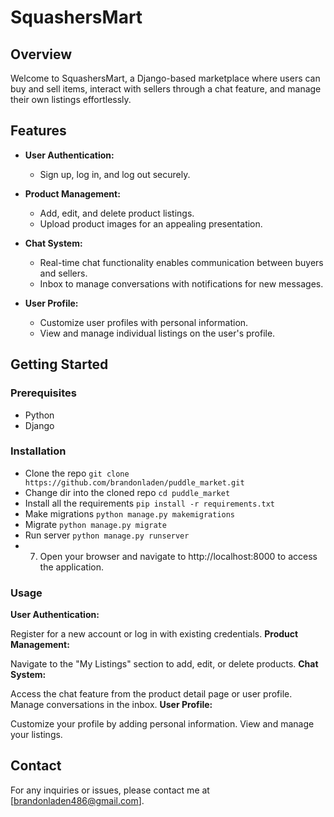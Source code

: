 # SquashersMart

## Overview

Welcome to SquashersMart, a Django-based marketplace where users can buy and sell items, interact with sellers through a chat feature, and manage their own listings effortlessly.

## Features

- **User Authentication:**
  - Sign up, log in, and log out securely.

- **Product Management:**
  - Add, edit, and delete product listings.
  - Upload product images for an appealing presentation.

- **Chat System:**
  - Real-time chat functionality enables communication between buyers and sellers.
  - Inbox to manage conversations with notifications for new messages.

- **User Profile:**
  - Customize user profiles with personal information.
  - View and manage individual listings on the user's profile.

## Getting Started

### Prerequisites

- Python
- Django

### Installation

- Clone the repo `git clone https://github.com/brandonladen/puddle_market.git`
- Change dir into the cloned repo  `cd puddle_market`
- Install all the requirements `pip install -r requirements.txt`
- Make migrations `python manage.py makemigrations`
- Migrate `python manage.py migrate`
- Run server `python manage.py runserver`
- 7. Open your browser and navigate to http://localhost:8000 to access the application.

### Usage
**User Authentication:**

Register for a new account or log in with existing credentials.
**Product Management:**

Navigate to the "My Listings" section to add, edit, or delete products.
**Chat System:**

Access the chat feature from the product detail page or user profile.
Manage conversations in the inbox.
**User Profile:**

Customize your profile by adding personal information.
View and manage your listings.

## Contact
For any inquiries or issues, please contact me at [brandonladen486@gmail.com].